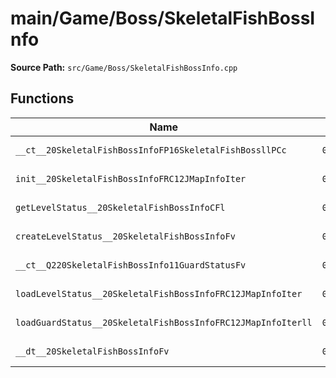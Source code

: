 # main/Game/Boss/SkeletalFishBossInfo

**Source Path:** `src/Game/Boss/SkeletalFishBossInfo.cpp`

## Functions

| Name | Address | Match % |
|------|---------|---------|
| `__ct__20SkeletalFishBossInfoFP16SkeletalFishBossllPCc` | `0x8007B5B0` | :white_check_mark: (100.0%) |
| `init__20SkeletalFishBossInfoFRC12JMapInfoIter` | `0x8007B620` | :white_check_mark: (100.0%) |
| `getLevelStatus__20SkeletalFishBossInfoCFl` | `0x8007B688` | :white_check_mark: (100.0%) |
| `createLevelStatus__20SkeletalFishBossInfoFv` | `0x8007B698` | :x: (96.6%) |
| `__ct__Q220SkeletalFishBossInfo11GuardStatusFv` | `0x8007B7F8` | :white_check_mark: (100.0%) |
| `loadLevelStatus__20SkeletalFishBossInfoFRC12JMapInfoIter` | `0x8007B7FC` | :white_check_mark: (100.0%) |
| `loadGuardStatus__20SkeletalFishBossInfoFRC12JMapInfoIterll` | `0x8007B99C` | :white_check_mark: (100.0%) |
| `__dt__20SkeletalFishBossInfoFv` | `0x8007BA74` | :white_check_mark: (100.0%) |